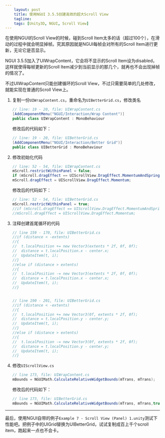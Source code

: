 ```yaml
---
    layout: post
    title: 使用NGUI 3.5.5创建高效的超大Scroll View
    tagline: 
    tags: [Unity3D, NGUI, Scroll View]
---
```


在使用NGUI的Scroll View的时候，碰到Scroll Item太多的话（超过100个），在滑动的过程中就会明显掉帧。究其原因就是NGUI每帧会对所有的Scroll Item进行更新，无论它是否显示。

NGUI 3.5.5加入了UIWrapContent，它会将不显示的Scroll Item设为disabled，这样就使得每帧更新的Scroll Item减少到当前显示的那几个，就再也不会出现掉帧的情况了。

不过UIWrapContent只能创建循环的Scroll View，不过只需要简单的几处修改，就能实现在普通的Scroll View上。

1. 复制一份`UIWrapContent.cs`，重命名为`UIBetterGrid.cs`，修改类名

    ~~~ csharp		
    // line: 19 - 20, file: UIWrapContent.cs
    [AddComponentMenu("NGUI/Interaction/Wrap Content")]
    public class UIWrapContent : MonoBehaviour
    ~~~
 
    修改后的代码如下：

    ~~~ csharp
    // line: 19 - 20, file: UIBetterGrid.cs
	[AddComponentMenu("NGUI/Interaction/Better Grid")]
	public class UIBetterGrid : MonoBehaviour
	~~~

2. 修改初始化代码 
	
	~~~ csharp 
	// line: 52 - 54, file: UIWrapContent.cs
	mScroll.restrictWithinPanel = false;
	if (mScroll.dragEffect == UIScrollView.DragEffect.MomentumAndSpring)
	mScroll.dragEffect = UIScrollView.DragEffect.Momentum;
	~~~

    
    修改后的代码如下：

	~~~ csharp
	// line: 52 - 54, file: UIBetterGrid.cs
	mScroll.restrictWithinPanel = true;
	//if (mScroll.dragEffect == UIScrollView.DragEffect.MomentumAndSpring)
	//mScroll.dragEffect = UIScrollView.DragEffect.Momentum;
	~~~
	
3. 注释创建首尾循环的代码

	~~~ csharp
	// line 159 - 170, file: UIBetterGrid.cs 
	//if (distance < -extents)
	//{
	//	t.localPosition += new Vector3(extents * 2f, 0f, 0f);
	//	distance = t.localPosition.x - center.x;
	//	UpdateItem(t, i);
	//}
	//else if (distance > extents)
	//{
	//	t.localPosition -= new Vector3(extents * 2f, 0f, 0f);
	//	distance = t.localPosition.x - center.x;
	//	UpdateItem(t, i);
	//}

	
	// line 190 - 201, file: UIBetterGrid.cs
	//if (distance < -extents)
	//{
	//	t.localPosition += new Vector3(0f, extents * 2f, 0f);
	//	distance = t.localPosition.y - center.y;
	//	UpdateItem(t, i);
	//}
	//else if (distance > extents)
	//{
	//	t.localPosition -= new Vector3(0f, extents * 2f, 0f);
	//	distance = t.localPosition.y - center.y;
	//	UpdateItem(t, i);
	//}
	~~~
	
4. 修改`UIScrollView.cs`
	
	~~~csharp
	// line 173, file: UIWrapContent.cs
	mBounds = NGUIMath.CalculateRelativeWidgetBounds(mTrans, mTrans);  
	~~~

	修改后的代码如下：	

	~~~ csharp	
	// line 173, file: UIBetterGrid.cs		
	mBounds = NGUIMath.CalculateRelativeWidgetBounds(mTrans, mTrans,true);  
	~~~

  
---
最后，使用NGUI自带的例子`Example 7 - Scroll View (Panel) 1.unity`测试下性能吧。把例子中的UIGrid替换为UIBetterGrid，试试复制成百上千个scroll item，跑起来一点也不会卡。